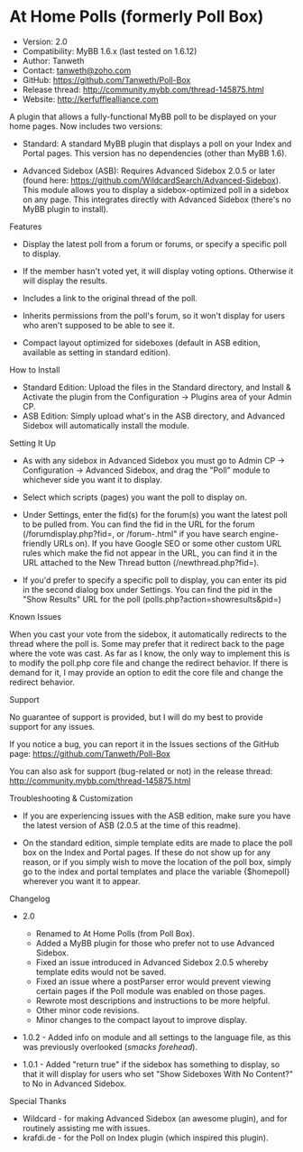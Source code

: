 At Home Polls (formerly Poll Box)
========

* Version: 2.0
* Compatibility: MyBB 1.6.x (last tested on 1.6.12)
* Author: Tanweth
* Contact: tanweth@zoho.com
* GitHub: https://github.com/Tanweth/Poll-Box
* Release thread: http://community.mybb.com/thread-145875.html
* Website: http://kerfufflealliance.com

A plugin that allows a fully-functional MyBB poll to be displayed on your home pages. Now includes two versions:

* Standard: A standard MyBB plugin that displays a poll on your Index and Portal pages. This version has no dependencies (other than MyBB 1.6).

* Advanced Sidebox (ASB): Requires Advanced Sidebox 2.0.5 or later (found here: https://github.com/WildcardSearch/Advanced-Sidebox). This module allows you to display a sidebox-optimized poll in a sidebox on any page. This integrates directly with Advanced Sidebox (there's no MyBB plugin to install).

Features

* Display the latest poll from a forum or forums, or specify a specific poll to display.

* If the member hasn't voted yet, it will display voting options. Otherwise it will display the results.

* Includes a link to the original thread of the poll.

* Inherits permissions from the poll's forum, so it won't display for users who aren't supposed to be able to see it.

* Compact layout optimized for sideboxes (default in ASB edition, available as setting in standard edition).

How to Install

* Standard Edition: Upload the files in the Standard directory, and Install & Activate the plugin from the Configuration -> Plugins area of your Admin CP.
* ASB Edition: Simply upload what's in the ASB directory, and Advanced Sidebox will automatically install the module.

Setting It Up

* As with any sidebox in Advanced Sidebox you must go to Admin CP -> Configuration -> Advanced Sidebox, and drag the "Poll" module to whichever side you want it to display.

* Select which scripts (pages) you want the poll to display on.

* Under Settings, enter the fid(s) for the forum(s) you want the latest poll to be pulled from. You can find the fid in the URL for the forum (/forumdisplay.php?fid=<fid>, or /forum-<fid>.html" if you have search engine-friendly URLs on). If you have Google SEO or some other custom URL rules which make the fid not appear in the URL, you can find it in the URL attached to the New Thread button (/newthread.php?fid=<fid>).

* If you'd prefer to specify a specific poll to display, you can enter its pid in the second dialog box under Settings. You can find the pid in the "Show Results" URL for the poll (polls.php?action=showresults&pid=<pid>)

Known Issues

When you cast your vote from the sidebox, it automatically redirects to the thread where the poll is. Some may prefer that it redirect back to the page where the vote was cast. As far as I know, the only way to implement this is to modify the poll.php core file and change the redirect behavior. If there is demand for it, I may provide an option to edit the core file and change the redirect behavior.

Support

No guarantee of support is provided, but I will do my best to provide support for any issues.

If you notice a bug, you can report it in the Issues sections of the GitHub page: https://github.com/Tanweth/Poll-Box

You can also ask for support (bug-related or not) in the release thread: http://community.mybb.com/thread-145875.html

Troubleshooting & Customization

* If you are experiencing issues with the ASB edition, make sure you have the latest version of ASB (2.0.5 at the time of this readme).

* On the standard edition, simple template edits are made to place the poll box on the Index and Portal pages. If these do not show up for any reason, or if you simply wish to move the location of the poll box, simply go to the index and portal templates and place the variable {$homepoll} wherever you want it to appear.

Changelog

* 2.0
	* Renamed to At Home Polls (from Poll Box).
	* Added a MyBB plugin for those who prefer not to use Advanced Sidebox.
	* Fixed an issue introduced in Advanced Sidebox 2.0.5 whereby template edits would not be saved.
	* Fixed an issue where a postParser error would prevent viewing certain pages if the Poll module was enabled on those pages.
	* Rewrote most descriptions and instructions to be more helpful.
	* Other minor code revisions.
	* Minor changes to the compact layout to improve display.

* 1.0.2 - Added info on module and all settings to the language file, as this was previously overlooked (*smacks forehead*).

* 1.0.1 - Added "return true" if the sidebox has something to display, so that it will display for users who set "Show Sideboxes With No Content?" to No in Advanced Sidebox.

Special Thanks

* Wildcard - for making Advanced Sidebox (an awesome plugin), and for routinely assisting me with issues.
* krafdi.de - for the Poll on Index plugin (which inspired this plugin).